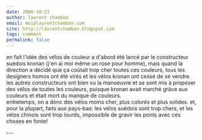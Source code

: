 ```yaml
---
date: 2006-10-23
author: laurent chambon
email: moi@laurentchambon.com
site: http://laurentchambon.blogspot.com
tags: comment
permalink: false
---
```


<p>en fait l'idée des vélos de couleur a d'abord été lancé par le constructeur suédois kronan (j'en ai moi même un rose pour homme), mais quand la direction a décidé que ça coûtait trop cher toutes ces couleurs, tous les designers homos ont été virés et les vélos kronan ont cessé de se vendre. les autres constructeurs ont bien vu la manoeuvre et se sont mis à proposer des vélos de toutes les couleurs, puisque kronan avait marché grâce aux couleurs et était mort du manque de couleurs.<br />
entretemps, on a donc des vélos moins cher, plus colorés et plus solides. et, pour la plupart, faits aux pays-bas: les vélos suédois sont trop chers, et les vélos chinois sont trop lourds, impossible de gravir les ponts avec ces choses en fonte!</p>
---